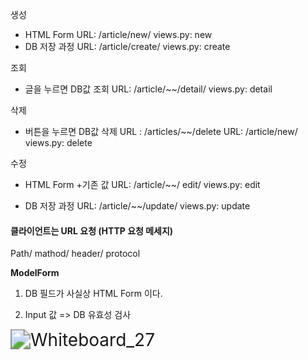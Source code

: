 생성

- HTML Form  	 URL: /article/new/ 	views.py: new
- DB 저장 과정  URL: /article/create/ 	views.py: create



조회

- 글을 누르면 DB값 조회  URL: /article/~~/detail/ 	views.py:  detail



삭제

- 버튼을 누르면 DB값 삭제  URL : /articles/~~/delete URL: /article/new/ 	views.py: delete



수정

- HTML Form +기존 값  URL: /article/~~/ edit/ 	views.py: edit

  

- DB 저장 과정  URL: /article/~~/update/ 	views.py: update



#### 클라이언트는 URL 요청 (HTTP 요청 메세지)

Path/  mathod/ header/ protocol



**ModelForm** 

1.  DB 필드가 사실상 HTML Form 이다.

2. Input 값 => DB 유효성 검사

   

<img src="C:\Users\User\OneDrive\바탕 화면\Whiteboard_27.png" alt="Whiteboard_27" style="zoom:200%;" />